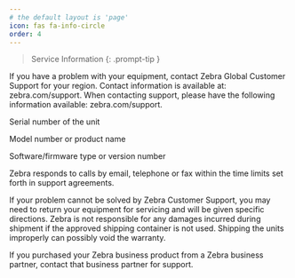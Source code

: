 ```yaml
---
# the default layout is 'page'
icon: fas fa-info-circle
order: 4
---
```


> Service Information
{: .prompt-tip }


If you have a problem with your equipment, contact Zebra Global Customer Support for your region. Contact information is available at: zebra.com/support. When contacting support, please have the following information available: zebra.com/support.

Serial number of the unit

Model number or product name

Software/firmware type or version number

Zebra responds to calls by email, telephone or fax within the time limits set forth in support agreements.

If your problem cannot be solved by Zebra Customer Support, you may need to return your equipment for servicing and will be given specific directions. Zebra is not responsible for any damages incurred during shipment if the approved shipping container is not used. Shipping the units improperly can possibly void the warranty.

If you purchased your Zebra business product from a Zebra business partner, contact that business partner for support.
